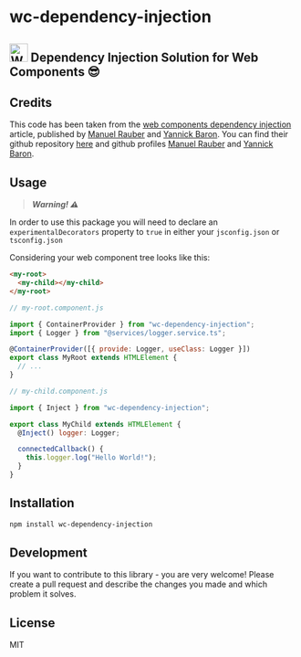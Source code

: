 # wc-dependency-injection

## <img src="https://web-components-resources.appspot.com/static/logo.svg" alt="Web Components" width="32" height="32" /> Dependency Injection Solution for Web Components 😎

## Credits

This code has been taken from the [web components dependency injection](https://www.thinktecture.com/en/web-components/dependency-injection/) article, published by [Manuel Rauber](https://www.thinktecture.com/en/manuel-rauber/) and [Yannick Baron](https://www.thinktecture.com/en/yannick-baron/). You can find their github repository [here](https://github.com/thinktecture-labs/web-components-dependency-injection) and github profiles [Manuel Rauber](https://github.com/ManuelRauber) and [Yannick Baron](https://github.com/npx).

## Usage

> **_Warning! ⚠️_**

In order to use this package you will need to declare an `experimentalDecorators` property to `true` in either your `jsconfig.json` or `tsconfig.json`

Considering your web component tree looks like this:

```html
<my-root>
  <my-child></my-child>
</my-root>
```

```js
// my-root.component.js

import { ContainerProvider } from "wc-dependency-injection";
import { Logger } from "@services/logger.service.ts";

@ContainerProvider([{ provide: Logger, useClass: Logger }])
export class MyRoot extends HTMLElement {
  // ...
}

// my-child.component.js

import { Inject } from "wc-dependency-injection";

export class MyChild extends HTMLElement {
  @Inject() logger: Logger;

  connectedCallback() {
    this.logger.log("Hello World!");
  }
}
```

## Installation

```sh
npm install wc-dependency-injection
```

## Development

If you want to contribute to this library - you are very welcome! Please create a pull request and describe the changes you made and which problem it solves.

## License

MIT
